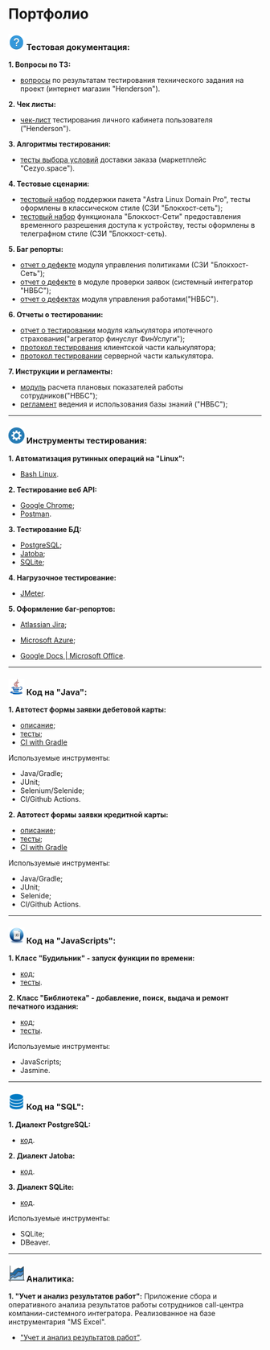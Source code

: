 # Портфолио

### ![](./assets/img/testing.png) Тестовая документация:

**1. Вопросы по ТЗ:**

- [вопросы](https://docs.google.com/document/d/1LPywC4DO2vjK72BsH4H0hskhtMJeqVuuzy7l-E3f2IQ/edit?usp=sharing) по результатам тестирования технического задания на проект (интернет магазин "Henderson").

**2. Чек листы:**

- [чек-лист](https://docs.google.com/spreadsheets/d/1Mose_Af12ndIqAmybR-zHwyj7hM5_1tjZg29bJ6MBi4/edit?usp=sharing) тестирования личного кабинета пользователя ("Henderson").

**3. Алгоритмы тестирования:**

- [тесты выбора условий](https://docs.google.com/document/d/1qHe49GL6Avko0FWWExwkT-FkEzPYnbV-X9yA0fIeFPg/edit?usp=sharing) доставки заказа (маркетплейс "Cezyo.space").

**4. Тестовые сценарии:**

- [тестовый набор](https://docs.google.com/document/d/1VT5UfGx1xQazqpKwA9F2SutuDktC_1IKW5CNSl2BLqU/edit?usp=drive_link) поддержки пакета "Astra Linux Domain Pro", тесты оформлены в классическом стиле (СЗИ "Блокхост-сеть");
- [тестовый набор](https://docs.google.com/document/d/15BskOkz5SHVwYRDPvVQHibUNW-XtsW_HUTDiwDEg8c4/edit?usp=sharing) функционала "Блокхост-Сети" предоставления временного разрешения доступа к устройству, тесты оформлены в телеграфном стиле (СЗИ "Блокхост-сеть).

**5. Баг репорты:**

- [отчет о дефекте](https://docs.google.com/document/d/1NWMcA_ZiVfc-aGCzIu6yss7ZSprueilIplzLoHS9tWs/edit?usp=sharing) модуля управления политиками (СЗИ "Блокхост-Сеть");
- [отчет о дефекте](https://docs.google.com/document/d/17S2S5l9_FxxazWE_0OtK1yJuES3eJx85lDbyZCt3iJk/edit?usp=sharing) в модуле проверки заявок (системный интегратор "НВБС");
- [отчет о дефектах](https://docs.google.com/spreadsheets/d/1k1yJUt46IkvY7svY53-G3xFOlTIVEWTvkxR3_lqCZLo/edit?usp=sharing) модуля управления работами("НВБС").

**6. Отчеты о тестировании:**

- [отчет о тестировании](https://docs.google.com/document/d/1sGYF0WQZMAJCHIrLB6i2XU5ybw-tb-3iLggzU7B038U/edit?usp=sharing) модуля калькулятора ипотечного страхования("агрегатор финуслуг ФинУслуги");
- [протокол тестирования](https://docs.google.com/spreadsheets/d/1lwg2FaC-pexW3cp-dhVSfhXPMDwHzjk8mgbqNeO4skE/edit?usp=sharing) клиентской части калькулятора;
- [протокол тестировании](https://docs.google.com/spreadsheets/d/1hvGG_5cXckzBaB2GovcSY4AVI__mRt7oGfymtvcB34A/edit?usp=sharing) серверной части калькулятора.

**7. Инструкции и регламенты:**

- [модуль](https://docs.google.com/document/d/1_J0YbOIbQRsb3xE9EAnNmZz79XGuldprjhr1T5lapt8/edit?usp=sharing) расчета плановых показателей работы сотрудников("НВБС");
- [регламент](https://docs.google.com/document/d/13NMv3tkDEiJx1Cvti0BYZWx_iVOiypljMHeBymHbmjk/edit?usp=sharing) ведения и использования базы знаний ("НВБС");

---

### ![](./assets/img/tool.png) Инструменты тестирования:

**1. Автоматизация рутинных операций на "Linux":**

- [Bash Linux](https://github.com/rtmwrk/LinuxBushScript?tab=readme-ov-file).

**2. Тестирование веб API:**

- [Google Chrome](https://docs.google.com/document/d/15CV4_Jp-hxA1ksGz1aMmhjwaUuSg4V-6yHDu8_RPewg/edit?usp=sharing);
- [Postman](https://docs.google.com/document/d/1_qqPKteXFqq_s31mgEGG0VZ3OK8HWcZydE9415XyK0s/edit?usp=sharing).

**3. Тестирование БД:**

- [PostgreSQL](./sql/postgresql.md);
- [Jatoba](./sql/jatoba.md);
- [SQLite](./sql/sqlite.md);

**4. Нагрузочное тестирование:**

- [JMeter](https://docs.google.com/document/d/1k_1BDFZKtwOgTQo4w58-SpvOdG1gO9YCdLmkQtS-8Vo/edit?usp=sharing).

**5. Оформление баг-репортов:**

- [Atlassian Jira](https://docs.google.com/document/d/19r8-NJS7_pjF8HmzwLv7ASSqIGs6pBmj_VECul-IrwA/edit?usp=sharing);

- [Microsoft Azure](https://docs.google.com/document/d/11LUKMiMmnzUI6ukmD3Xzlbp4Rgvhv5GC6j8pWjTEaBU/edit?usp=sharing);

- [Google Docs | Microsoft Office](https://docs.google.com/document/d/185ytOyc2OMkqWIT-WYkComlz9eCcEltx5QiC4XzxXbM/edit?usp=sharing).

---

### ![](./assets/img/java.png) Код на "Java":

**1. Автотест формы заявки дебетовой карты:**

- [описание](https://github.com/rtmwrk/jhw14);
- [тесты](https://github.com/rtmwrk/jhw14/blob/main/src/test/java/ru/netology/web/CallbackTest.java);
- [CI with Gradle](https://github.com/rtmwrk/jhw14/blob/main/.github/workflows/gradle.yml)

Используемые инструменты:

- Java/Gradle;
- JUnit;
- Selenium/Selenide;
- CI/Github Actions.

**2. Автотест формы заявки кредитной карты:**

- [описание](https://github.com/rtmwrk/jhw15);
- [тесты](https://github.com/rtmwrk/jhw15/blob/main/src/test/java/ru/netology/web/RegistrationTest.java);
- [CI with Gradle](https://github.com/rtmwrk/jhw15/blob/main/.github/workflows/gradle.yml)

Используемые инструменты:

- Java/Gradle;
- JUnit;
- Selenide;
- CI/Github Actions.

---

### ![](./assets/img/javascript.png) Код на "JavaScripts":

**1. Класс "Будильник" - запуск функции по времени:**

- [код](https://github.com/rtmwrk/portfolio/blob/main/js/alarm/task.js);
- [тесты](https://rtmwrk.github.io/portfolio/js/alarm/index.html).

**2. Класс "Библиотека" - добавление, поиск, выдача и ремонт печатного издания:**

- [код](https://github.com/rtmwrk/portfolio/blob/main/js/library/task.js);
- [тесты](https://rtmwrk.github.io/portfolio/js/library/index.html).

Используемые инструменты:

- JavaScripts;
- Jasmine.

---

### ![](./assets/img/db.png) Код на "SQL":

**1. Диалект PostgreSQL:**

- [код](./sql/postgresql.md).

**2. Диалект Jatoba:**

- [код](./sql/jatoba.md).

**3. Диалект SQLite:**

- [код](./sql/sqlite.md).

Используемые инструменты:

- SQLite;
- DBeaver.

---

### ![](./assets/img/excel.png) Аналитика:

**1. "Учет и анализ результатов работ":**
Приложение сбора и оперативного анализа результатов работы сотрудников call-центра компании-системного интегратора. Реализованное на базе инструментария "MS Excel".

- ["Учет и анализ результатов работ"](https://github.com/rtmwrk/portfolio/blob/main/excel/excel.md).
